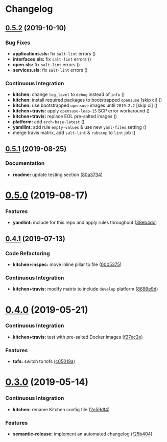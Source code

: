 # Changelog

## [0.5.2](https://github.com/saltstack-formulas/ufw-formula/compare/v0.5.1...v0.5.2) (2019-10-10)


### Bug Fixes

* **applications.sls:** fix `salt-lint` errors ([](https://github.com/saltstack-formulas/ufw-formula/commit/71eed47))
* **interfaces.sls:** fix `salt-lint` errors ([](https://github.com/saltstack-formulas/ufw-formula/commit/0c9440e))
* **open.sls:** fix `salt-lint` errors ([](https://github.com/saltstack-formulas/ufw-formula/commit/c8b314b))
* **services.sls:** fix `salt-lint` errors ([](https://github.com/saltstack-formulas/ufw-formula/commit/afddcf6))


### Continuous Integration

* **kitchen:** change `log_level` to `debug` instead of `info` ([](https://github.com/saltstack-formulas/ufw-formula/commit/6559317))
* **kitchen:** install required packages to bootstrapped `opensuse` [skip ci] ([](https://github.com/saltstack-formulas/ufw-formula/commit/6359ebf))
* **kitchen:** use bootstrapped `opensuse` images until `2019.2.2` [skip ci] ([](https://github.com/saltstack-formulas/ufw-formula/commit/b057510))
* **kitchen+travis:** apply `opensuse-leap-15` SCP error workaround ([](https://github.com/saltstack-formulas/ufw-formula/commit/693b3c0))
* **kitchen+travis:** replace EOL pre-salted images ([](https://github.com/saltstack-formulas/ufw-formula/commit/5871288))
* **platform:** add `arch-base-latest` ([](https://github.com/saltstack-formulas/ufw-formula/commit/56f8336))
* **yamllint:** add rule `empty-values` & use new `yaml-files` setting ([](https://github.com/saltstack-formulas/ufw-formula/commit/bd53ce3))
* merge travis matrix, add `salt-lint` & `rubocop` to `lint` job ([](https://github.com/saltstack-formulas/ufw-formula/commit/7b1b3c9))

## [0.5.1](https://github.com/saltstack-formulas/ufw-formula/compare/v0.5.0...v0.5.1) (2019-08-25)


### Documentation

* **readme:** update testing section ([80a3734](https://github.com/saltstack-formulas/ufw-formula/commit/80a3734))

# [0.5.0](https://github.com/saltstack-formulas/ufw-formula/compare/v0.4.1...v0.5.0) (2019-08-17)


### Features

* **yamllint:** include for this repo and apply rules throughout ([38eb4dc](https://github.com/saltstack-formulas/ufw-formula/commit/38eb4dc))

## [0.4.1](https://github.com/saltstack-formulas/ufw-formula/compare/v0.4.0...v0.4.1) (2019-07-13)


### Code Refactoring

* **kitchen+inspec:** move inline pillar to file ([0005375](https://github.com/saltstack-formulas/ufw-formula/commit/0005375))


### Continuous Integration

* **kitchen+travis:** modify matrix to include `develop` platform ([8699e9d](https://github.com/saltstack-formulas/ufw-formula/commit/8699e9d))

# [0.4.0](https://github.com/saltstack-formulas/ufw-formula/compare/v0.3.0...v0.4.0) (2019-05-21)


### Continuous Integration

* **kitchen+travis:** test with pre-salted Docker images ([f27ec2e](https://github.com/saltstack-formulas/ufw-formula/commit/f27ec2e))


### Features

* **tofs:** switch to tofs ([c05019a](https://github.com/saltstack-formulas/ufw-formula/commit/c05019a))

# [0.3.0](https://github.com/saltstack-formulas/ufw-formula/compare/v0.2.0...v0.3.0) (2019-05-14)


### Continuous Integration

* **kitchen:** rename Kitchen config file ([2e59df4](https://github.com/saltstack-formulas/ufw-formula/commit/2e59df4))


### Features

* **semantic-release:** implement an automated changelog ([f25b404](https://github.com/saltstack-formulas/ufw-formula/commit/f25b404))
